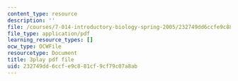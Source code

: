 ```yaml
---
content_type: resource
description: ''
file: /courses/7-014-introductory-biology-spring-2005/232749dd6ccfe9c881cf9cf79c07a8ab_40Sum5KfG1Q.pdf
file_type: application/pdf
learning_resource_types: []
ocw_type: OCWFile
resourcetype: Document
title: 3play pdf file
uid: 232749dd-6ccf-e9c8-81cf-9cf79c07a8ab
---
```

